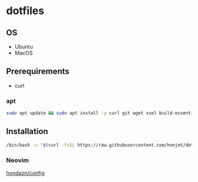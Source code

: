 # dotfiles

## OS
- Ubuntu
- MacOS

## Prerequirements
* curl

### apt
```sh
sudo apt update && sudo apt install -y curl git wget xsel build-essential libssl-dev zlib1g-dev libbz2-dev libreadline-dev libsqlite3-dev libncursesw5-dev libxml2-dev libxmlsec1-dev libffi-dev liblzma-dev
```

## Installation
```sh
/bin/bash -c "$(curl -fsSL https://raw.githubusercontent.com/honjet/dotfiles/master/install.sh)"
```

### Neovim
[hondazn/config](https://github.com/hondazn/config.nvim)
